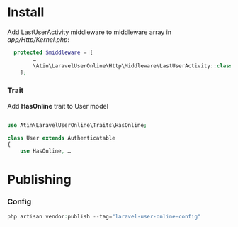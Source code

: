 # Install
Add LastUserActivity middleware to middleware array in *app/Http/Kernel.php*:
```php
  protected $middleware = [
        …
        \Atin\LaravelUserOnline\Http\Middleware\LastUserActivity::class,
    ];
```

### Trait
Add **HasOnline** trait to User model

```php

use Atin\LaravelUserOnline\Traits\HasOnline;

class User extends Authenticatable
{
    use HasOnline, …
```

# Publishing
### Config
```php
php artisan vendor:publish --tag="laravel-user-online-config"
```